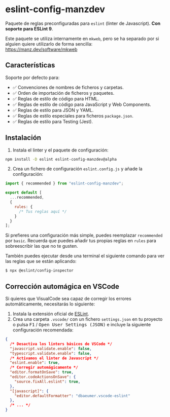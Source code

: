 # eslint-config-manzdev

Paquete de reglas preconfiguradas para `eslint` (linter de Javascript). **Con soporte para ESLint 9**.

Este paquete se utiliza internamente en `mkweb`, pero se ha separado por si alguien quiere utilizarlo de forma sencilla:
https://manz.dev/software/mkweb

## Características

Soporte por defecto para:

- ✅ Convenciones de nombres de ficheros y carpetas.
- ✅ Orden de importación de ficheros y paquetes.
- ✅ Reglas de estilo de código para HTML.
- ✅ Reglas de estilo de código para JavaScript y Web Components.
- ✅ Reglas de estilo para JSON y YAML.
- ✅ Reglas de estilo especiales para ficheros `package.json`.
- ✅ Reglas de estilo para Testing (Jest).

## Instalación

1. Instala el linter y el paquete de configuración:

```bash
npm install -D eslint eslint-config-manzdev@alpha
```

2. Crea un fichero de configuración `eslint.config.js` y añade la configuración:

```js
import { recommended } from "eslint-config-manzdev";

export default [
  ...recommended,
  {
    rules: {
      /* Tus reglas aquí */
    }
  }
];
```

Si prefieres una configuración más simple, puedes reemplazar `recommended` por `basic`. Recuerda que puedes añadir tus propias reglas en `rules` para sobreescribir las que no te gusten.

También puedes ejecutar desde una terminal el siguiente comando para ver las reglas que se están aplicando:

```bash
$ npx @eslint/config-inspector
```

## Corrección automágica en VSCode

Si quieres que VisualCode sea capaz de corregir los errores automáticamente, necesitarás lo siguiente:

1. Instala la extensión oficial de [ESLint](https://marketplace.visualstudio.com/items?itemName=dbaeumer.vscode-eslint).
2. Crea una carpeta `.vscode/` con un fichero `settings.json` en tu proyecto o pulsa <kbd>F1</kbd> / <kbd>Open User Settings (JSON)</kbd> e incluye la siguiente configuración recomendada:

```json
{
  /* Desactiva los linters básicos de VSCode */
  "javascript.validate.enable": false,
  "typescript.validate.enable": false,
  /* Activamos el linter de Javascript */
  "eslint.enable": true,
  /* Corregir automágicamente */
  "editor.formatOnSave": true,
  "editor.codeActionsOnSave": {
    "source.fixAll.eslint": true,
  },
  "[javascript]": {
    "editor.defaultFormatter": "dbaeumer.vscode-eslint"
  },
  /* ... */
}
```
